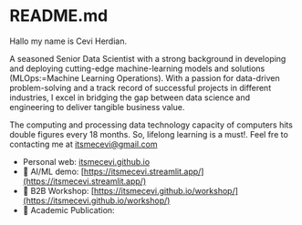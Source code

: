 # README.md

Hallo my name is Cevi Herdian.

A seasoned Senior Data Scientist with a strong background in developing and deploying cutting-edge machine-learning models and solutions (MLOps:=Machine Learning Operations). With a passion for data-driven problem-solving and a track record of successful projects in different industries, I excel in bridging the gap between data science and engineering to deliver tangible business value.

The computing and processing data technology capacity of computers hits double figures every 18 months. So, lifelong learning is a must!. Feel fre to contacting me at itsmecevi@gmail.com


* Personal web: [itsmecevi.github.io](https://itsmecevi.github.io/)
* 🤖 AI/ML demo: [https://itsmecevi.streamlit.app/](https://itsmecevi.streamlit.app/)
* 🚀 B2B Workshop: [https://itsmecevi.github.io/workshop/](https://itsmecevi.github.io/workshop/)
* 📝 Academic Publication: [](https://scholar.google.com/citations?user=_Y2h-gYAAAAJ&hl=en)


